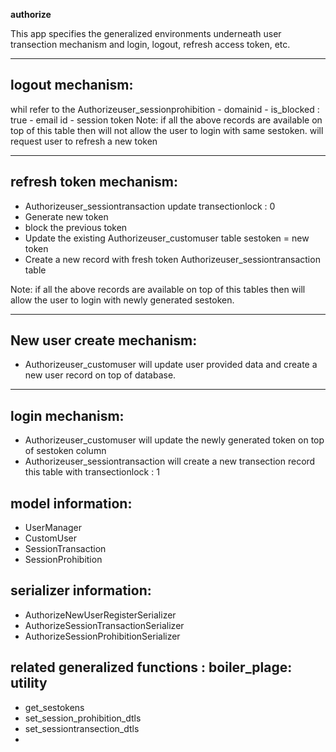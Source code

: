 **authorize**

This app specifies the generalized environments underneath user transection mechanism and login, logout, refresh access token, etc.

---

## logout mechanism:

whil refer to the Authorizeuser_sessionprohibition - domainid - is_blocked : true - email id - session token
Note: if all the above records are available on top of this table then will not allow the user to login with same sestoken.
will request user to refresh a new token

---

## refresh token mechanism:

- Authorizeuser_sessiontransaction update transectionlock : 0
- Generate new token
- block the previous token
- Update the existing Authorizeuser_customuser table sestoken = new token
- Create a new record with fresh token Authorizeuser_sessiontransaction table

Note: if all the above records are available on top of this tables then will allow the user to login with newly generated sestoken.

---

## New user create mechanism:

- Authorizeuser_customuser will update user provided data and create a new user record on top of database.

---

## login mechanism:

- Authorizeuser_customuser will update the newly generated token on top of sestoken column
- Authorizeuser_sessiontransaction will create a new transection record this table with transectionlock : 1

## model information:

- UserManager
- CustomUser
- SessionTransaction
- SessionProhibition

## serializer information:

- AuthorizeNewUserRegisterSerializer
- AuthorizeSessionTransactionSerializer
- AuthorizeSessionProhibitionSerializer

## related generalized functions : boiler_plage: utility

- get_sestokens
- set_session_prohibition_dtls
- set_sessiontransection_dtls
-
